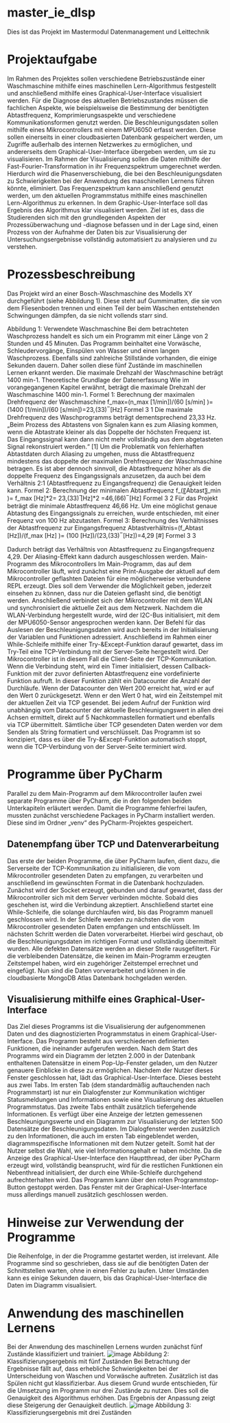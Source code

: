 # master_ie_dlsp
Dies ist das Projekt im Mastermodul Datenmanagement und Leittechnik

# Projektaufgabe
Im Rahmen des Projektes sollen verschiedene Betriebszustände einer Waschmaschine mithilfe eines maschinellen Lern-Algorithmus festgestellt und anschließend mithilfe eines Graphical-User-Interface visualisiert werden. Für die Diagnose des aktuellen Betriebszustandes müssen die fachlichen Aspekte, wie beispielsweise die Bestimmung der benötigten Abtastfrequenz, Komprimierungsaspekte und verschiedene Kommunikationsformen genutzt werden. 
Die Beschleunigungsdaten sollen mithilfe eines Mikrocontrollers mit einem MPU6050 erfasst werden. Diese sollen einerseits in einer cloudbasierten Datenbank gespeichert werden, um Zugriffe außerhalb des internen Netzwerkes zu ermöglichen, und andererseits dem Graphical-User-Interface übergeben werden, um sie zu visualisieren. Im Rahmen der Visualisierung sollen die Daten mithilfe der Fast-Fourier-Transformation in ihr Frequenzspektrum umgerechnet werden. Hierdurch wird die Phasenverschiebung, die bei den Beschleunigungsdaten zu Schwierigkeiten bei der Anwendung des maschinellen Lernens führen könnte, eliminiert. Das Frequenzspektrum kann anschließend genutzt werden, um den aktuellen Programmstatus mithilfe eines maschinellen Lern-Algorithmus zu erkennen. In dem Graphic-User-Interface soll das Ergebnis des Algorithmus klar visualisiert werden.
Ziel ist es, dass die Studierenden sich mit den grundlegenden Aspekten der Prozessüberwachung und -diagnose befassen und in der Lage sind, einen Prozess von der Aufnahme der Daten bis zur Visualisierung der Untersuchungsergebnisse vollständig automatisiert zu analysieren und zu verstehen.

# Prozessbeschreibung
Das Projekt wird an einer Bosch-Waschmaschine des Modells XY durchgeführt (siehe Abbildung 1). Diese steht auf Gummimatten, die sie von dem Fliesenboden trennen und einen Teil der beim Waschen entstehenden Schwingungen dämpfen, da sie nicht vollends starr sind.

Abbildung 1: Verwendete Waschmaschine
Bei dem betrachteten Waschprozess handelt es sich um ein Programm mit einer Länge von 2 Stunden und 45 Minuten. Das Programm beinhaltet eine Vorwäsche, Schleudervorgänge, Einspülen von Wasser und einen langen Waschprozess. Ebenfalls sind zahlreiche Stillstände vorhanden, die einige Sekunden dauern. Daher sollen diese fünf Zustände im maschinellen Lernen erkannt werden. Die maximale Drehzahl der Waschmaschine beträgt 1400 min-1.
Theoretische Grundlage der Datenerfassung
Wie im vorangegangenen Kapitel erwähnt, beträgt die maximale Drehzahl der Waschmaschine 1400 min-1. 
Formel 1: Berechnung der maximalen Drehfrequenz der Waschmaschine
f_max=(n_max [1/min])/(60 [s/min] )=  (1400 [1/min])/(60 [s/min])=23,(33) ̅  [Hz] 	Formel 3 1
Die maximale Drehfrequenz des Waschprogramms beträgt dementsprechend 23,33 Hz.
„Beim Prozess des Abtastens von Signalen kann es zum Aliasing kommen, wenn die Abtastrate kleiner als das Doppelte der höchsten Frequenz ist. Das Eingangssignal kann dann nicht mehr vollständig aus dem abgetasteten Signal rekonstruiert werden.“ [1]
Um die Problematik von fehlerhaften Abtastdaten durch Aliasing zu umgehen, muss die Abtastfrequenz mindestens das doppelte der maximalen Drehfrequenz der Waschmaschine betragen. Es ist aber dennoch sinnvoll, die Abtastfrequenz höher als die doppelte Frequenz des Eingangssignals anzusetzen, da auch bei dem Verhältnis 2:1 (Abtastfrequenz zu Eingangsfrequenz) die Genauigkeit leiden kann.
Formel 2: Berechnung der minimalen Abtastfrequenz
f_(〖Abtast〗_min )= f_max [Hz]*2= 23,(33) ̅[Hz]*2 =46,(66) ̅  [Hz] 	Formel 3 2
Für das Projekt beträgt die minimale Abtastfrequenz 46,66 Hz. Um eine möglichst genaue Abtastung des Eingangssignals zu erreichen, wurde entschieden, mit einer Frequenz von 100 Hz abzutasten. 
Formel 3: Berechnung des Verhältnisses der Abtastfrequenz zur Eingangsfrequenz
Abtastverhältnis=(f_Abtast [Hz])/(f_max  [Hz] )=  (100 [Hz])/(23,(33) ̅  [Hz])=4,29 [#] 	Formel 3 3

Dadurch beträgt das Verhältnis von Abtastfrequenz zu Eingangsfrequenz 4,29. Der Aliasing-Effekt kann dadurch ausgeschlossen werden.
Main-Programm des Mikrocontrollers
Im Main-Programm, das auf dem Mikrocontroller läuft, wird zunächst eine Print-Ausgabe der aktuell auf dem Mikrocontroller geflashten Dateien für eine möglicherweise verbundene REPL erzeugt. Dies soll dem Verwender die Möglichkeit geben, jederzeit einsehen zu können, dass nur die Dateien geflasht sind, die benötigt werden. Anschließend verbindet sich der Mikrocontroller mit dem WLAN und synchronisiert die aktuelle Zeit aus dem Netzwerk. Nachdem die WLAN-Verbindung hergestellt wurde, wird der I2C-Bus initialisiert, mit dem der MPU6050-Sensor angesprochen werden kann. Der Befehl für das Auslesen der Beschleunigungsdaten wird auch bereits in der Initialisierung der Variablen und Funktionen adressiert. Anschließend im Rahmen einer While-Schleife mithilfe einer Try-&Except-Funktion darauf gewartet, dass im Try-Teil eine TCP-Verbindung mit der Server-Seite hergestellt wird. Der Mikrocontroller ist in diesem Fall die Client-Seite der TCP-Kommunikation. Wenn die Verbindung steht, wird ein Timer initialisiert, dessen Callback-Funktion mit der zuvor definierten Abtastfrequenz eine vordefinierte Funktion aufruft. In dieser Funktion zählt ein Datacounter die Anzahl der Durchläufe. Wenn der Datacounter den Wert 200 erreicht hat, wird er auf den Wert 0 zurückgesetzt. Wenn er den Wert 0 hat, wird ein Zeitstempel mit der aktuellen Zeit via TCP gesendet. Bei jedem Aufruf der Funktion wird unabhängig vom Datacounter der aktuelle Beschleunigungswert in allen drei Achsen ermittelt, direkt auf 5 Nachkommastellen formatiert und ebenfalls via TCP übermittelt. Sämtliche über TCP gesendeten Daten werden vor dem Senden als String formatiert und verschlüsselt. Das Programm ist so konzipiert, dass es über die Try-&Except-Funktion automatisch stoppt, wenn die TCP-Verbindung von der Server-Seite terminiert wird.

# Programme über PyCharm
Parallel zu dem Main-Programm auf dem Mikrocontroller laufen zwei separate Programme über PyCharm, die in den folgenden beiden Unterkapiteln erläutert werden. Damit die Programme fehlerfrei laufen, mussten zunächst verschiedene Packages in PyCharm installiert werden. Diese sind im Ordner „venv“ des PyCharm-Projektes gespeichert. 

## Datenempfang über TCP und Datenverarbeitung
Das erste der beiden Programme, die über PyCharm laufen, dient dazu, die Serverseite der TCP-Kommunikation zu initialisieren, die vom Mikrocontroller gesendeten Daten zu empfangen, zu verarbeiten und anschließend im gewünschten Format in die Datenbank hochzuladen.
Zunächst wird der Socket erzeugt, gebunden und darauf gewartet, dass der Mikrocontroller sich mit dem Server verbinden möchte. Sobald dies geschehen ist, wird die Verbindung akzeptiert. Anschließend startet eine While-Schleife, die solange durchlaufen wird, bis das Programm manuell geschlossen wird. In der Schleife werden zu nächsten die vom Mikrocontroller gesendeten Daten empfangen und entschlüsselt. Im nächsten Schritt werden die Daten vorverarbeitet. Hierbei wird geschaut, ob die Beschleunigungsdaten im richtigen Format und vollständig übermittelt wurden. Alle defekten Datensätze werden an dieser Stelle rausgefiltert. Für die verbleibenden Datensätze, die keinen im Main-Programm erzeugten Zeitstempel haben, wird ein zugehöriger Zeitstempel errechnet und eingefügt. Nun sind die Daten vorverarbeitet und können in die cloudbasierte MongoDB Atlas Datenbank hochgeladen werden.

## Visualisierung mithilfe eines Graphical-User-Interface
Das Ziel dieses Programms ist die Visualisierung der aufgenommenen Daten und des diagnostizierten Programmstatus in einem Graphical-User-Interface. Das Programm besteht aus verschiedenen definierten Funktionen, die ineinander aufgerufen werden. Nach dem Start des Programms wird ein Diagramm der letzten 2.000 in der Datenbank enthaltenen Datensätze in einem Pop-Up-Fenster geladen, um den Nutzer genauere Einblicke in diese zu ermöglichen. Nachdem der Nutzer dieses Fenster geschlossen hat, lädt das Graphical-User-Interface. Dieses besteht aus zwei Tabs. Im ersten Tab (dem standardmäßig auftauchenden nach Programmstart) ist nur ein Dialogfenster zur Kommunikation wichtiger Statusmeldungen und Informationen sowie eine Visualisierung des aktuellen Programmstatus. Das zweite Tabs enthält zusätzlich tiefergehende Informationen. Es verfügt über eine Anzeige der letzten gemessenen Beschleunigungswerte und ein Diagramm zur Visualisierung der letzten 500 Datensätze der Beschleunigungsdaten. Im Dialogfenster werden zusätzlich zu den Informationen, die auch im ersten Tab eingeblendet werden, diagrammspezifische Informationen mit dem Nutzer geteilt. Somit hat der Nutzer selbst die Wahl, wie viel Informationsgehalt er haben möchte. Da die Anzeige des Graphical-User-Interface den Hauptthread, der über PyCharm erzeugt wird, vollständig beansprucht, wird für die restlichen Funktionen ein Nebenthread initialisiert, der durch eine While-Schleife durchgehend aufrechterhalten wird. Das Programm kann über den roten Programmstop-Button gestoppt werden. Das Fenster mit der Graphical-User-Interface muss allerdings manuell zusätzlich geschlossen werden.

# Hinweise zur Verwendung der Programme
Die Reihenfolge, in der die Programme gestartet werden, ist irrelevant. Alle Programme sind so geschrieben, dass sie auf die benötigten Daten der Schnittstellen warten, ohne in einen Fehler zu laufen. Unter Umständen kann es einige Sekunden dauern, bis das Graphical-User-Interface die Daten im Diagramm visualisiert.

# Anwendung des maschinellen Lernens
Bei der Anwendung des maschinellen Lernens wurden zunächst fünf Zustände klassifiziert und trainiert. 
![image](https://user-images.githubusercontent.com/85877515/154665437-f2ed70f2-fd84-4bab-8977-50c982d3769c.png)
Abbildung 2: Klassifizierungsergebnis mit fünf Zuständen
Bei Betrachtung der Ergebnisse fällt auf, dass erhebliche Schwierigkeiten bei der Unterscheidung von Waschen und Vorwäsche auftreten. Zusätzlich ist das Spülen nicht gut klassifizierbar. Aus diesem Grund wurde entschieden, für die Umsetzung im Programm nur drei Zustände zu nutzen. Dies soll die Genauigkeit des Algorithmus erhöhen. Das Ergebnis der Anpassung zeigt diese Steigerung der Genauigkeit deutlich.
![image](https://user-images.githubusercontent.com/85877515/154665398-bfa6af3f-53a5-4e79-8676-a40d28301ba0.png)
Abbildung 3: Klassifizierungsergebnis mit drei Zuständen
